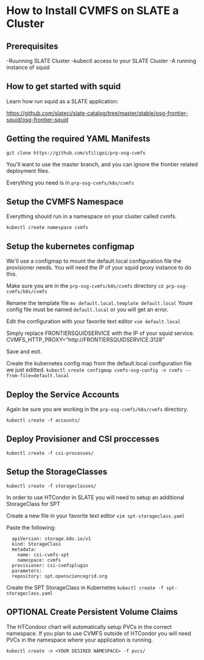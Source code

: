 # How to Install CVMFS on SLATE a Cluster

## Prerequisites

-Ruunning SLATE Cluster
-kubectl access to your SLATE Cluster
-A running instance of squid

## How to get started with squid

Learn how run squid as a SLATE application: 

https://github.com/slateci/slate-catalog/tree/master/stable/osg-frontier-squid/osg-frontier-squid

## Getting the required YAML Manifests 

`git clone https://github.com/sfiligoi/prp-osg-cvmfs`

You'll want to use the master branch, and you can ignore the frontier related deployment files.

Everything you need is in `prp-osg-cvmfs/k8s/cvmfs`

## Setup the CVMFS Namespace

Everything should run in a namespace on your cluster called cvmfs.

`kubectl create namespace cvmfs`

## Setup the kubernetes configmap

We'll use a configmap to mount the default.local configuration file the provisioner needs. You will need the IP of your squid proxy instance to do this. 

Make sure you are in the `prp-osg-cvmfs/k8s/cvmfs` directory
`cd prp-osg-cvmfs/k8s/cvmfs`

Rename the template file
`mv default.local.template default.local`
Youre config file must be named `default.local` or you will get an error.

Edit the configuration with your favorite text editor
`vim default.local`

Simply replace FRONTIERSQUIDSERVICE with the IP of your squid service. 
CVMFS_HTTP_PROXY="http://FRONTIERSQUIDSERVICE:3128"

Save and exit.

Create the kubernetes config map from the default.local configuration file we just editted.
`kubectl create configmap cvmfs-osg-config -n cvmfs --from-file=default.local`

## Deploy the Service Accounts

Again be sure you are working in the `prp-osg-cvmfs/k8s/cvmfs` directory.

`kubectl create -f accounts/`

## Deploy Provisioner and CSI proccesses 

`kubectl create -f csi-processes/`

## Setup the StorageClasses

`kubectl create -f storageclasses/`

In order to use HTCondor in SLATE you will need to setup an additional StorageClass for SPT

Create a new file in your favorite text editor 
`vim spt-storageclass.yaml`

Paste the following:

```
  apiVersion: storage.k8s.io/v1
  kind: StorageClass
  metadata:
    name: csi-cvmfs-spt
    namespace: cvmfs
  provisioner: csi-cvmfsplugin
  parameters:
  repository: spt.opensciencegrid.org
 ```

Create the SPT StorageClass in Kubernetes
`kubectl create -f spt-storageclass.yaml`

## OPTIONAL Create Persistent Volume Claims

The HTCondoor chart will automatically setup PVCs in the correct namespace. If you plan to use CVMFS outside of HTCondor you will need PVCs in the namespace where your application is running.

`kubectl create -n <YOUR DESIRED NAMESPACE> -f pvcs/`
